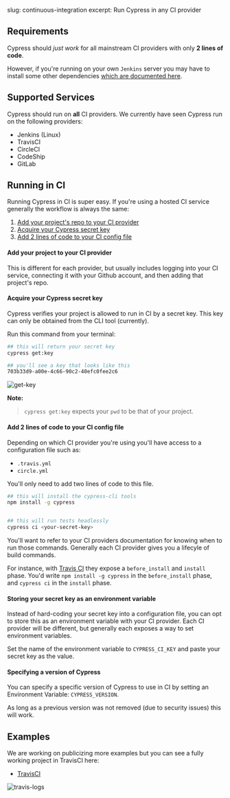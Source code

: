slug: continuous-integration
excerpt: Run Cypress in any CI provider

## Requirements

Cypress should *just work* for all mainstream CI providers with only **2 lines of code**.

However, if you're running on your own `Jenkins` server you may have to install some other dependencies [which are documented here](http://on.cypress.io/guides/troubleshooting).

## Supported Services

Cypress should run on **all** CI providers. We currently have seen Cypress run on the following providers:

- Jenkins (Linux)
- TravisCI
- CircleCI
- CodeShip
- GitLab

## Running in CI

Running Cypress in CI is super easy. If you're using a hosted CI service generally the workflow is always the same:

1. [Add your project's repo to your CI provider](#add-your-project-to-your-ci-provider)
2. [Acquire your Cypress secret key](#acquire-your-cypress-secret-key)
3. [Add 2 lines of code to your CI config file](#add-2-lines-of-code-to-your-ci-config-file)

#### Add your project to your CI provider

This is different for each provider, but usually includes logging into your CI service, connecting it with your Github account, and then adding that project's repo.

#### Acquire your Cypress secret key

Cypress verifies your project is allowed to run in CI by a secret key. This key can only be obtained from the CLI tool (currently).

Run this command from your terminal:

```bash
## this will return your secret key
cypress get:key
```

```bash
## you'll see a key that looks like this
703b33d9-a00e-4c66-90c2-40efc0fee2c6
```

![get-key](https://cloud.githubusercontent.com/assets/1268976/9291525/8ea13f28-4393-11e5-955e-1a41fee12f5f.gif)

**Note:**
> `cypress get:key` expects your `pwd` to be that of your project.

#### Add 2 lines of code to your CI config file

Depending on which CI provider you're using you'll have access to a configuration file such as:

- `.travis.yml`
- `circle.yml`

You'll only need to add two lines of code to this file.

```bash
## this will install the cypress-cli tools
npm install -g cypress


## this will run tests headlessly
cypress ci <your-secret-key>
```

You'll want to refer to your CI providers documentation for knowing when to run those commands. Generally each CI provider gives you a lifecyle of build commands.

For instance, with [Travis CI](https://docs.travis-ci.com/user/customizing-the-build/#The-Build-Lifecycle) they expose a `before_install` and `install` phase. You'd write `npm install -g cypress` in the `before_install` phase, and `cypress ci` in the `install` phase.

#### Storing your secret key as an environment variable

Instead of hard-coding your secret key into a configuration file, you can opt to store this as an environment variable with your CI provider. Each CI provider will be different, but generally each exposes a way to set environment variables.

Set the name of the environment variable to `CYPRESS_CI_KEY` and paste your secret key as the value.

#### Specifying a version of Cypress

You can specify a specific version of Cypress to use in CI by setting an Environment Variable: `CYPRESS_VERSION`.

As long as a previous version was not removed (due to security issues) this will work.

## Examples

We are working on publicizing more examples but you can see a fully working project in TravisCI here:

- [TravisCI](https://github.com/cypress-io/examples-react-travis-ci#4-run-in-travis-ci)

![travis-logs](https://cloud.githubusercontent.com/assets/1268976/9291527/8ea21024-4393-11e5-86b7-80e3b5d1047e.gif)

